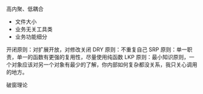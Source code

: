 高内聚、低耦合
* 文件大小
* 业务无关工具类
* 业务功能细分

开闭原则：对扩展开放，对修改关闭
DRY 原则：不重复自己
SRP 原则：单一职责，单一的函数有更强的复用性，尽量使用纯函数
LKP 原则：最小知识原则，一个对象应该对另一个对象有最少的了解，你内部如何复杂都没关系，我只关心调用的地方。

破窗理论